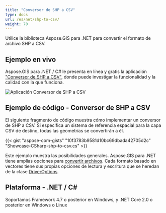 ```yaml
---
title: "Conversor de SHP a CSV"
type: docs
url: /es/net/shp-to-csv/
weight: 70
---
```


Utilice la biblioteca Aspose.GIS para .NET para convertir el formato de archivo SHP a CSV.

## **Ejemplo en vivo**

Aspose.GIS para .NET / C# le presenta en línea y gratis la aplicación ["Conversor de SHP a CSV"](https://products.aspose.app/gis/conversion/shp-to-csv), donde puede investigar la funcionalidad y la calidad con la que funciona.

![Aplicación Conversor de SHP a CSV](conversion.png)

## **Ejemplo de código - Conversor de SHP a CSV**

El siguiente fragmento de código muestra cómo implementar un conversor de SHP a CSV. Si especifica un sistema de referencia espacial para la capa CSV de destino, todas las geometrías se convertirán a él. 

{{< gist "aspose-com-gists" "10f3783b9581d10bc69dbada42705d2c" "Showcase-CSharp-shp-to-csv.cs" >}}

Este ejemplo muestra las posibilidades generales. Aspose.GIS para .NET tiene amplias opciones para [convertir archivos](https://docs.aspose.com/gis/net/vector-layers/). Cada formato basado en vectores tiene sus propias opciones de lectura y escritura que se heredan de la clase [DriverOptions](https://reference.aspose.com/gis/net/aspose.gis/driveroptions).

## **Plataforma - .NET / C#**

Soportamos Framework 4.7 o posterior en Windows, y .NET Core 2.0 o posterior en Windows o Linux
